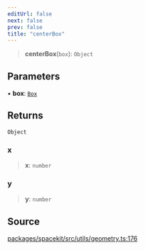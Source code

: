```yaml
---
editUrl: false
next: false
prev: false
title: "centerBox"
---
```


> **centerBox**(`box`): `Object`

## Parameters

• **box**: [`Box`](../type-aliases/Box.md)

## Returns

`Object`

### x

> **x**: `number`

### y

> **y**: `number`

## Source

[packages/spacekit/src/utils/geometry.ts:176](https://github.com/nodenogg-in/alpha-p2p/blob/a4d5eff/packages/spacekit/src/utils/geometry.ts#L176)
